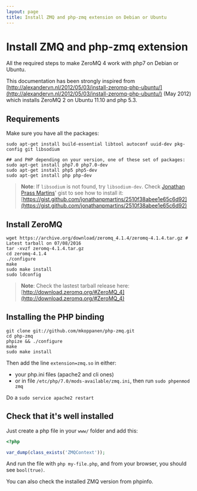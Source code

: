 ```yaml
---
layout: page
title: Install ZMQ and php-zmq extension on Debian or Ubuntu
---
```


<h1 class="no-margin-top">Install ZMQ and php-zmq extension</h1>

All the required steps to make ZeroMQ 4 work with php7 on Debian or Ubuntu.

This documentation has been strongly inspired from
[http://alexandervn.nl/2012/05/03/install-zeromq-php-ubuntu/](http://alexandervn.nl/2012/05/03/install-zeromq-php-ubuntu/)
(May 2012)
which installs ZeroMQ 2 on Ubuntu 11.10 and php 5.3.


## Requirements

Make sure you have all the packages:

<pre class="command-line" data-prompt="$" data-output="2-3"><code class="language-bash">sudo apt-get install build-essential libtool autoconf uuid-dev pkg-config git libsodium

## and PHP depending on your version, one of these set of packages:
sudo apt-get install php7.0 php7.0-dev
sudo apt-get install php5 php5-dev
sudo apt-get install php php-dev</code></pre>

> **Note**:
> If `libsodium` is not found, try `libsodium-dev`.
> Check [Jonathan Prass Martins](https://github.com/jonathanpmartins)' gist to see how to install it:
> [https://gist.github.com/jonathanpmartins/2510f38abee1e65c6d92](https://gist.github.com/jonathanpmartins/2510f38abee1e65c6d92)

## Install ZeroMQ

<pre class="command-line" data-prompt="$"><code class="language-bash">wget https://archive.org/download/zeromq_4.1.4/zeromq-4.1.4.tar.gz # Latest tarball on 07/08/2016
tar -xvzf zeromq-4.1.4.tar.gz
cd zeromq-4.1.4
./configure
make
sudo make install
sudo ldconfig</code></pre>

> **Note**:
> Check the lastest tarball release here:
> [http://download.zeromq.org/#ZeroMQ_4](http://download.zeromq.org/#ZeroMQ_4)


## Installing the PHP binding

<pre class="command-line" data-prompt="$"><code class="language-bash">git clone git://github.com/mkoppanen/php-zmq.git
cd php-zmq
phpize && ./configure
make
sudo make install</code></pre>

Then add the line `extension=zmq.so` in either:

- your php.ini files (apache2 and cli ones)
- or in file `/etc/php/7.0/mods-available/zmq.ini`, then run `sudo phpenmod zmq`

Do a `sudo service apache2 restart`


## Check that it's well installed

Just create a php file in your `www/` folder and add this:

``` php
<?php

var_dump(class_exists('ZMQContext'));
```

And run the file with `php my-file.php`, and from your browser, you should see `bool(true)`.

You can also check the installed ZMQ version from phpinfo.
